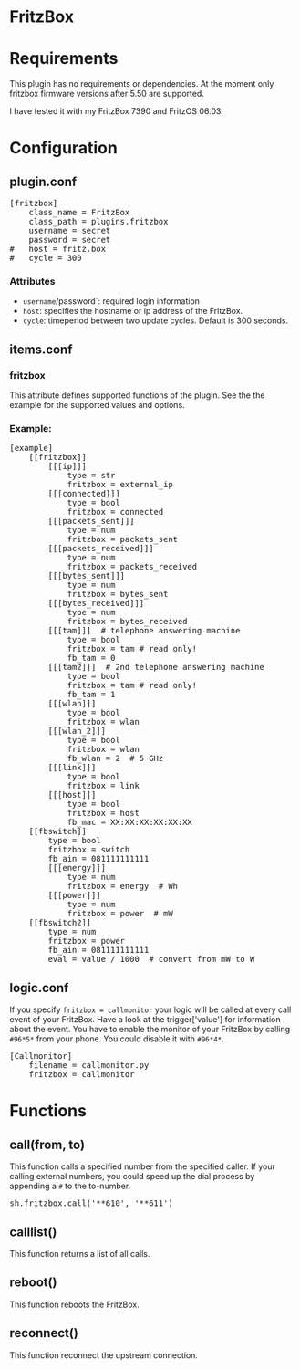 # FritzBox

# Requirements
This plugin has no requirements or dependencies.
At the moment only fritzbox firmware versions after 5.50 are supported.

I have tested it with my FritzBox 7390 and FritzOS 06.03.

# Configuration

## plugin.conf
<pre>
[fritzbox]
    class_name = FritzBox
    class_path = plugins.fritzbox
    username = secret
    password = secret
#   host = fritz.box
#   cycle = 300
</pre>

### Attributes
  * `username`/password`: required login information
  * `host`: specifies the hostname or ip address of the FritzBox.
  * `cycle`: timeperiod between two update cycles. Default is 300 seconds.

## items.conf

### fritzbox
This attribute defines supported functions of the plugin. See the the example for the supported values and options.

### Example:
<pre>
[example]
    [[fritzbox]]
        [[[ip]]]
            type = str
            fritzbox = external_ip
        [[[connected]]]
            type = bool
            fritzbox = connected
        [[[packets_sent]]]
            type = num
            fritzbox = packets_sent
        [[[packets_received]]]
            type = num
            fritzbox = packets_received
        [[[bytes_sent]]]
            type = num
            fritzbox = bytes_sent
        [[[bytes_received]]]
            type = num
            fritzbox = bytes_received
        [[[tam]]]  # telephone answering machine
            type = bool
            fritzbox = tam # read only!
            fb_tam = 0
        [[[tam2]]]  # 2nd telephone answering machine
            type = bool
            fritzbox = tam # read only!
            fb_tam = 1
        [[[wlan]]]
            type = bool
            fritzbox = wlan
        [[[wlan_2]]]
            type = bool
            fritzbox = wlan
            fb_wlan = 2  # 5 GHz
        [[[link]]]
            type = bool
            fritzbox = link
        [[[host]]]
            type = bool
            fritzbox = host
            fb_mac = XX:XX:XX:XX:XX:XX 
    [[fbswitch]]
        type = bool
        fritzbox = switch
        fb_ain = 081111111111
        [[[energy]]]
            type = num
            fritzbox = energy  # Wh
        [[[power]]]
            type = num
            fritzbox = power  # mW
    [[fbswitch2]]
        type = num
        fritzbox = power
        fb_ain = 081111111111
        eval = value / 1000  # convert from mW to W
</pre>

## logic.conf
If you specify `fritzbox = callmonitor` your logic will be called at every call event of your FritzBox. Have a look at the trigger['value'] for information about the event.
You have to enable the monitor of your FritzBox by calling `#96*5*` from your phone. You could disable it with `#96*4*`.

<pre>
[Callmonitor]
    filename = callmonitor.py
    fritzbox = callmonitor
</pre>

# Functions

## call(from, to)
This function calls a specified number from the specified caller. If your calling external numbers, you could speed up the dial process by appending a `#` to the to-number.
<pre>
sh.fritzbox.call('**610', '**611')
</pre>

## calllist()
This function returns a list of all calls.

## reboot()
This function reboots the FritzBox.

## reconnect()
This function reconnect the upstream connection.
